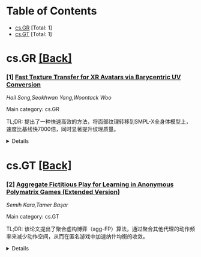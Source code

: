 <div id=toc></div>

# Table of Contents

- [cs.GR](#cs.GR) [Total: 1]
- [cs.GT](#cs.GT) [Total: 1]


<div id='cs.GR'></div>

# cs.GR [[Back]](#toc)

### [1] [Fast Texture Transfer for XR Avatars via Barycentric UV Conversion](https://arxiv.org/abs/2508.19518)
*Hail Song,Seokhwan Yang,Woontack Woo*

Main category: cs.GR

TL;DR: 提出了一种快速高效的方法，将面部纹理转移到SMPL-X全身体模型上，速度比基线快7000倍，同时显著提升纹理质量。


<details>
  <summary>Details</summary>
Motivation: 传统基于仿射变换的方法速度慢且容易产生视觉伪影，无法满足沉浸式XR应用中对高效和高质量纹理传输的需求。

Method: 采用重心UV转换技术，将整个UV映射预先计算为单一变换矩阵，实现单步纹理传输。

Result: 定量和定性评估显示，该方法比基线快7000倍，并消除了边界伪影，显著提升了纹理质量。

Conclusion: 该方法为沉浸式XR应用中的个性化需求提供了实用解决方案，代码已公开。

Abstract: We present a fast and efficient method for transferring facial textures onto
SMPL-X-based full-body avatars. Unlike conventional affine-transform methods
that are slow and prone to visual artifacts, our method utilizes a barycentric
UV conversion technique. Our approach precomputes the entire UV mapping into a
single transformation matrix, enabling texture transfer in a single operation.
This results in a speedup of over 7000x compared to the baseline, while also
significantly improving the final texture quality by eliminating boundary
artifacts. Through quantitative and qualitative evaluations, we demonstrate
that our method offers a practical solution for personalization in immersive XR
applications. The code is available online.

</details>


<div id='cs.GT'></div>

# cs.GT [[Back]](#toc)

### [2] [Aggregate Fictitious Play for Learning in Anonymous Polymatrix Games (Extended Version)](https://arxiv.org/abs/2508.19371)
*Semih Kara,Tamer Başar*

Main category: cs.GT

TL;DR: 该论文提出了聚合虚构博弈（agg-FP）算法，通过聚合其他代理的动作频率来减少动作空间，从而在匿名游戏中加速纳什均衡的收敛。


<details>
  <summary>Details</summary>
Motivation: 传统虚构博弈（FP）算法在多代理系统中面临动作空间指数级增长的问题，导致奖励探索缓慢。匿名游戏的结构可以缓解这一问题，因为其奖励仅依赖于动作而非执行者。

Method: 论文提出了聚合虚构博弈（agg-FP）算法，其中每个代理仅跟踪其他代理执行每个动作的频率，而非个体动作。这种方法减少了动作空间，同时保留了收敛性。

Result: 在匿名多矩阵游戏中，agg-FP在传统FP相同的条件下收敛到纳什均衡。仿真实验显示了这种聚合方法如何加速收敛。

Conclusion: 通过聚合动作频率，agg-FP在匿名游戏中显著减少了动作空间的复杂性，同时保持了收敛性，为多代理系统的纳什均衡求解提供了高效方法。

Abstract: Fictitious play (FP) is a well-studied algorithm that enables agents to learn
Nash equilibrium in games with certain reward structures. However, when agents
have no prior knowledge of the reward functions, FP faces a major challenge:
the joint action space grows exponentially with the number of agents, which
slows down reward exploration. Anonymous games offer a structure that mitigates
this issue. In these games, the rewards depend only on the actions taken; not
on who is taking which action. Under such a structure, we introduce aggregate
fictitious play (agg-FP), a variant of FP where each agent tracks the frequency
of the number of other agents playing each action, rather than these agents'
individual actions. We show that in anonymous polymatrix games, agg-FP
converges to a Nash equilibrium under the same conditions as classical FP. In
essence, by aggregating the agents' actions, we reduce the action space without
losing the convergence guarantees. Using simulations, we provide empirical
evidence on how this reduction accelerates convergence.

</details>
